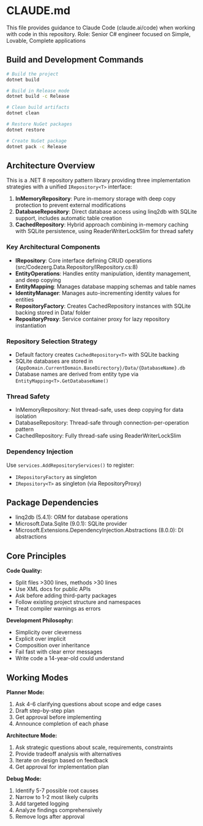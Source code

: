 # CLAUDE.md

This file provides guidance to Claude Code (claude.ai/code) when working with code in this repository.
Role: Senior C# engineer focused on Simple, Lovable, Complete applications


## Build and Development Commands

```bash
# Build the project
dotnet build

# Build in Release mode
dotnet build -c Release

# Clean build artifacts
dotnet clean

# Restore NuGet packages
dotnet restore

# Create NuGet package
dotnet pack -c Release
```

## Architecture Overview

This is a .NET 8 repository pattern library providing three implementation strategies with a unified `IRepository<T>` interface:

1. **InMemoryRepository<T>**: Pure in-memory storage with deep copy protection to prevent external modifications
2. **DatabaseRepository<T>**: Direct database access using linq2db with SQLite support, includes automatic table creation
3. **CachedRepository<T>**: Hybrid approach combining in-memory caching with SQLite persistence, using ReaderWriterLockSlim for thread safety

### Key Architectural Components

- **IRepository<T>**: Core interface defining CRUD operations (src/Codezerg.Data.Repository/IRepository.cs:8)
- **EntityOperations<T>**: Handles entity manipulation, identity management, and deep copying
- **EntityMapping<T>**: Manages database mapping schemas and table names
- **IdentityManager**: Manages auto-incrementing identity values for entities
- **RepositoryFactory**: Creates CachedRepository instances with SQLite backing stored in Data/ folder
- **RepositoryProxy<T>**: Service container proxy for lazy repository instantiation

### Repository Selection Strategy

- Default factory creates `CachedRepository<T>` with SQLite backing
- SQLite databases are stored in `{AppDomain.CurrentDomain.BaseDirectory}/Data/{DatabaseName}.db`
- Database names are derived from entity type via `EntityMapping<T>.GetDatabaseName()`

### Thread Safety

- InMemoryRepository: Not thread-safe, uses deep copying for data isolation
- DatabaseRepository: Thread-safe through connection-per-operation pattern
- CachedRepository: Fully thread-safe using ReaderWriterLockSlim

### Dependency Injection

Use `services.AddRepositoryServices()` to register:
- `IRepositoryFactory` as singleton
- `IRepository<T>` as singleton (via RepositoryProxy<T>)

## Package Dependencies

- linq2db (5.4.1): ORM for database operations
- Microsoft.Data.Sqlite (9.0.1): SQLite provider
- Microsoft.Extensions.DependencyInjection.Abstractions (8.0.0): DI abstractions

## Core Principles

**Code Quality:**
- Split files >300 lines, methods >30 lines
- Use XML docs for public APIs
- Ask before adding third-party packages
- Follow existing project structure and namespaces
- Treat compiler warnings as errors

**Development Philosophy:**
- Simplicity over cleverness
- Explicit over implicit
- Composition over inheritance
- Fail fast with clear error messages
- Write code a 14-year-old could understand

## Working Modes

**Planner Mode:**
1. Ask 4-6 clarifying questions about scope and edge cases
2. Draft step-by-step plan
3. Get approval before implementing
4. Announce completion of each phase

**Architecture Mode:**
1. Ask strategic questions about scale, requirements, constraints
2. Provide tradeoff analysis with alternatives
3. Iterate on design based on feedback
4. Get approval for implementation plan

**Debug Mode:**
1. Identify 5-7 possible root causes
2. Narrow to 1-2 most likely culprits
3. Add targeted logging
4. Analyze findings comprehensively
5. Remove logs after approval